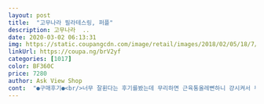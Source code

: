 ```yaml
---
layout: post 
title:  "고무나라 필라테스링, 퍼플" 
description: 고무나라  ..
date: 2020-03-02 06:13:31 
img: https://static.coupangcdn.com/image/retail/images/2018/02/05/18/7/f99b9d52-0eee-40fd-86b2-95ef3a348329.jpg 
linkUrl: https://coupa.ng/brV2yf 
categories: [1017] 
color: BF360C 
price: 7280 
author: Ask View Shop 
cont:  "●구매후기●<br/>너무 잘휜다는 후기를봤는데 무리하면 근육통올레뻔하니 걍시켜서 누워서 심심하면 티비보면서 계속하기좋아요<br/>사용은 하고있는데 그저 그래요! 상품 배송이나 안에 내용물 상태는 완별하고 일할때 허벅지 안쪽 살안찔려고 사무실에서 틈날때 마다 다리사이에 끼우고 버티기 운동해요!! 하고나면 일에 집중도 잘되고 딱좋네용!!<br/>여름 오는데 운동합시당<br/>운동방법까지 들어 있어서 집에서 티비 보면서 하기 좋아요<br/>이건 가성비 생각하면 전문가용 못지 않다고 생각해요<br/>전문가들이 하는 건 진짜 비싸겠죠<br/>팔뚝살 뺄려고 주문했는데 운동효과도 있고 좋아요.<br/><br/>회사친구들한테도 권해줬어요<br/>" 
---
```

